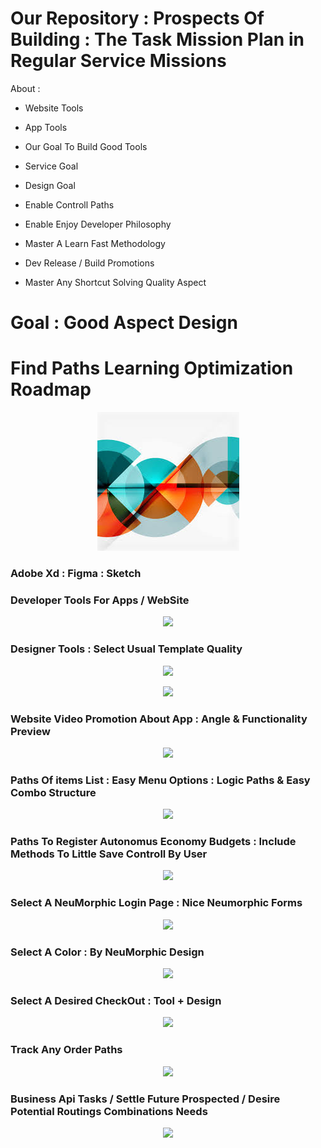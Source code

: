 # Our Repository : Prospects Of Building : The Task Mission Plan in Regular Service Missions


About :

- Website Tools

- App Tools 

- Our Goal To Build Good Tools

- Service Goal

- Design Goal 

- Enable Controll Paths 

- Enable Enjoy Developer Philosophy

- Master A Learn Fast Methodology 
- Dev Release / Build Promotions 

- Master Any Shortcut Solving Quality Aspect



<h1> Goal : Good Aspect Design </h1>

<h1> Find Paths Learning Optimization Roadmap </h1>

<p align="center">
  <a>
    <img src="https://github.com/CultureSupport/CultureSupport/blob/6323d49cca656684fb8c24f9e916d981f98d6615/images%20(1).jpeg">
  </a>
</p>




<h3> Adobe Xd : Figma : Sketch</h3>

<h3> Developer Tools For Apps / WebSite </h3>

<p align="center">
  <a>
    <img src="https://miro.medium.com/max/800/1*FSpnZBqwcCzq2gIh13xU1g.png">
  </a>
</p>




<h3> Designer Tools : Select Usual Template Quality </h3>



<p align="center">
  <a>
    <img src="https://i.pinimg.com/originals/f1/fc/ce/f1fcceaca4d645fea0c42428fc7f00fa.png">
  </a>
</p>


<p align="center">
  <a>
    <img src="https://designshack.net/wp-content/uploads/Online-Courses-App-UI-Adobe-XD-Templates.jpg">
  </a>
</p>


<h3> Website Video Promotion About App : Angle & Functionality Preview</h3>



<p align="center">
  <a>
    <img src="https://cdn.designrush.com/uploads/users/customer-2/image_1519926513_j5h2pfqgwDF7w4772EOFnLH3HrVhggA3rWbhvLhc.gif">
  </a>
</p>




<h3> Paths Of items List : Easy Menu Options : Logic Paths & Easy Combo Structure </h3>



<p align="center">
  <a>
    <img src="https://cdn.dribbble.com/users/1954038/screenshots/5584600/phone-animation.gif">
  </a>
</p>




<h3> Paths To Register Autonomus Economy Budgets : Include Methods To Little Save Controll By User </h3>



<p align="center">
  <a>
    <img src="https://cdn.dribbble.com/users/2200532/screenshots/11949103/media/fe4a9e5932e441a24e2bc65f67531db0.gif">
  </a>
</p>





<h3> Select A NeuMorphic Login Page :  Nice Neumorphic Forms </h3>



<p align="center">
  <a>
    <img src="https://cdn.dribbble.com/users/2500535/screenshots/11652917/media/eb1ec8111fac6ee8e970f2808f3f5435.png?compress=1&resize=400x300">
  </a>
</p>



<h3> Select A Color : By NeuMorphic Design  </h3>



<p align="center">
  <a>
    <img src="https://i0.wp.com/cssscript.com/wp-content/uploads/2020/02/neumorph.scss-Form-Fields.png?fit=921%2C616&ssl=1">
  </a>
</p>


<h3> Select A Desired CheckOut : Tool + Design  </h3>



<p align="center">
  <a>
    <img src="https://figmaelements.com/wp-content/uploads/2021/01/figma-stripe-checkout-template.png">
  </a>
</p>




<h3> Track Any Order Paths   </h3>



<p align="center">
  <a>
    <img src="https://xdresources.co/media/pages/resources/delivery-truck-app-adobe-xd-auto-anima-free-download/3792425216-1605194738/cover-800x600-crop-1-q90.png">
  </a>
</p>








<h3> Business Api Tasks / Settle Future Prospected / Desire Potential Routings Combinations Needs </h3>



<p align="center">
  <a>
    <img src="https://appinventiv.com/wp-content/uploads/sites/1/2018/05/A-Complete-Guide-to-API-Development.png">
  </a>
</p>





